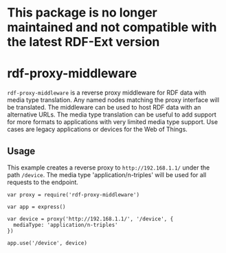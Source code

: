 # This package is no longer maintained and not compatible with the latest RDF-Ext version

# rdf-proxy-middleware

`rdf-proxy-middleware` is a reverse proxy middleware for RDF data with media type translation.
Any named nodes matching the proxy interface will be translated.
The middleware can be used to host RDF data with an alternative URLs.
The media type translation can be useful to add support for more formats to applications with very limited media type support.
Use cases are legacy applications or devices for the Web of Things.

## Usage

This example creates a reverse proxy to `http://192.168.1.1/` under the path `/device`.
The media type 'application/n-triples' will be used for all requests to the endpoint.

    var proxy = require('rdf-proxy-middleware')

    var app = express()

    var device = proxy('http://192.168.1.1/', '/device', {
      mediaType: 'application/n-triples'
    })

    app.use('/device', device)
